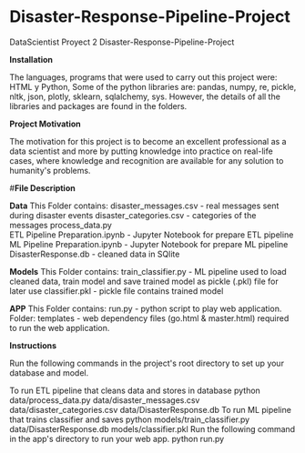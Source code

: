 # Disaster-Response-Pipeline-Project
DataScientist
Proyect 2 Disaster-Response-Pipeline-Project

**Installation**

The languages, programs that were used to carry out this project were: HTML y Python, Some of the python libraries are: pandas, numpy, re, pickle, nltk, json, plotly, sklearn, sqlalchemy, sys. However, the details of all the libraries and packages are found in the folders.

**Project Motivation**

The motivation for this project is to become an excellent professional as a data scientist and more by putting knowledge into practice on real-life cases, where knowledge and recognition are available for any solution to humanity's problems.

#**File Description**

**Data**
This Folder contains:
disaster_messages.csv - real messages sent during disaster events
disaster_categories.csv - categories of the messages
process_data.py  
ETL Pipeline Preparation.ipynb - Jupyter Notebook for prepare ETL pipeline
ML Pipeline Preparation.ipynb - Jupyter Notebook for prepare ML pipeline
DisasterResponse.db - cleaned data in SQlite

**Models**
This Folder contains:
train_classifier.py - ML pipeline used to load cleaned data, train model and save trained model as pickle (.pkl) file for later use
classifier.pkl - pickle file contains trained model

**APP**
This Folder contains:
run.py - python script to play web application.
Folder: templates - web dependency files (go.html & master.html) required to run the web application.

**Instructions**

Run the following commands in the project's root directory to set up your database and model.

To run ETL pipeline that cleans data and stores in database python data/process_data.py data/disaster_messages.csv data/disaster_categories.csv data/DisasterResponse.db
To run ML pipeline that trains classifier and saves python models/train_classifier.py data/DisasterResponse.db models/classifier.pkl
Run the following command in the app's directory to run your web app. python run.py
